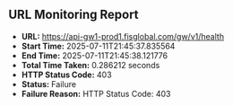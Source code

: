 ## URL Monitoring Report

- **URL:** https://api-gw1-prod1.fisglobal.com/gw/v1/health
- **Start Time:** 2025-07-11T21:45:37.835564
- **End Time:** 2025-07-11T21:45:38.121776
- **Total Time Taken:** 0.286212 seconds
- **HTTP Status Code:** 403
- **Status:** Failure
- **Failure Reason:** HTTP Status Code: 403

